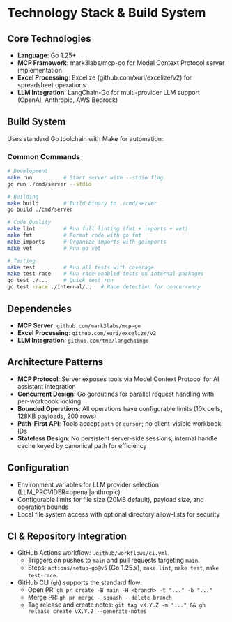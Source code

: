 # Technology Stack & Build System

## Core Technologies

- **Language**: Go 1.25+
- **MCP Framework**: mark3labs/mcp-go for Model Context Protocol server implementation
- **Excel Processing**: Excelize (github.com/xuri/excelize/v2) for spreadsheet operations
- **LLM Integration**: LangChain-Go for multi-provider LLM support (OpenAI, Anthropic, AWS Bedrock)

## Build System

Uses standard Go toolchain with Make for automation:

### Common Commands

```bash
# Development
make run          # Start server with --stdio flag
go run ./cmd/server --stdio

# Building
make build        # Build binary to ./cmd/server
go build ./cmd/server

# Code Quality
make lint         # Run full linting (fmt + imports + vet)
make fmt          # Format code with go fmt
make imports      # Organize imports with goimports
make vet          # Run go vet

# Testing
make test         # Run all tests with coverage
make test-race    # Run race-enabled tests on internal packages
go test ./...     # Quick test run
go test -race ./internal/...  # Race detection for concurrency
```

## Dependencies

- **MCP Server**: `github.com/mark3labs/mcp-go`
- **Excel Processing**: `github.com/xuri/excelize/v2`
- **LLM Integration**: `github.com/tmc/langchaingo`

## Architecture Patterns

- **MCP Protocol**: Server exposes tools via Model Context Protocol for AI assistant integration
- **Concurrent Design**: Go goroutines for parallel request handling with per-workbook locking
- **Bounded Operations**: All operations have configurable limits (10k cells, 128KB payloads, 200 rows)
- **Path-First API**: Tools accept `path` or `cursor`; no client-visible workbook IDs
- **Stateless Design**: No persistent server-side sessions; internal handle cache keyed by canonical path for efficiency

## Configuration

- Environment variables for LLM provider selection (LLM_PROVIDER=openai|anthropic)
- Configurable limits for file size (20MB default), payload size, and operation bounds
- Local file system access with optional directory allow-lists for security

## CI & Repository Integration

- GitHub Actions workflow: `.github/workflows/ci.yml`.
  - Triggers on pushes to `main` and pull requests targeting `main`.
  - Steps: `actions/setup-go@v5` (Go 1.25.x), `make lint`, `make test`, `make test-race`.
- GitHub CLI (`gh`) supports the standard flow:
  - Open PR: `gh pr create -B main -H <branch> -t "..." -b "..."`
  - Merge PR: `gh pr merge --squash --delete-branch`
  - Tag release and create notes: `git tag vX.Y.Z -m "..." && gh release create vX.Y.Z --generate-notes`
